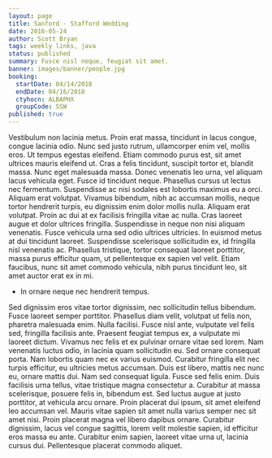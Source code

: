 ```yaml
---
layout: page
title: Sanford - Stafford Wedding
date: 2016-05-24
author: Scott Bryan
tags: weekly links, java
status: published
summary: Fusce nisl neque, feugiat sit amet.
banner: images/banner/people.jpg
booking:
  startDate: 04/14/2018
  endDate: 04/16/2018
  ctyhocn: ALBAPHX
  groupCode: SSW
published: true
---
```

Vestibulum non lacinia metus. Proin erat massa, tincidunt in lacus congue, congue lacinia odio. Nunc sed justo rutrum, ullamcorper enim vel, mollis eros. Ut tempus egestas eleifend. Etiam commodo purus est, sit amet ultrices mauris eleifend ut. Cras a felis tincidunt, suscipit tortor et, blandit massa. Nunc eget malesuada massa. Donec venenatis leo urna, vel aliquam lacus vehicula eget. Fusce id tincidunt neque.
Phasellus cursus ut lectus nec fermentum. Suspendisse ac nisi sodales est lobortis maximus eu a orci. Aliquam erat volutpat. Vivamus bibendum, nibh ac accumsan mollis, neque tortor hendrerit turpis, eu dignissim enim dolor mollis nulla. Aliquam erat volutpat. Proin ac dui at ex facilisis fringilla vitae ac nulla. Cras laoreet augue et dolor ultrices fringilla. Suspendisse in neque non nisi aliquam venenatis. Fusce vehicula urna sed odio ultrices ultricies. In euismod metus at dui tincidunt laoreet. Suspendisse scelerisque sollicitudin ex, id fringilla nisl venenatis ac. Phasellus tristique, tortor consequat laoreet porttitor, massa purus efficitur quam, ut pellentesque ex sapien vel velit. Etiam faucibus, nunc sit amet commodo vehicula, nibh purus tincidunt leo, sit amet auctor erat ex in mi.

* In ornare neque nec hendrerit tempus.

Sed dignissim eros vitae tortor dignissim, nec sollicitudin tellus bibendum. Fusce laoreet semper porttitor. Phasellus diam velit, volutpat ut felis non, pharetra malesuada enim. Nulla facilisi. Fusce nisl ante, vulputate vel felis sed, fringilla facilisis ante. Praesent feugiat tempus ex, a vulputate mi laoreet dictum. Vivamus nec felis et ex pulvinar ornare vitae sed lorem. Nam venenatis luctus odio, in lacinia quam sollicitudin eu. Sed ornare consequat porta. Nam lobortis quam nec ex varius euismod. Curabitur fringilla elit nec turpis efficitur, eu ultricies metus accumsan. Duis est libero, mattis nec nunc eu, ornare mattis dui. Nam sed consequat ligula. Fusce sed felis enim.
Duis facilisis urna tellus, vitae tristique magna consectetur a. Curabitur at massa scelerisque, posuere felis in, bibendum est. Sed luctus augue at justo porttitor, at vehicula arcu ornare. Proin placerat dui ipsum, sit amet eleifend leo accumsan vel. Mauris vitae sapien sit amet nulla varius semper nec sit amet nisi. Proin placerat magna vel libero dapibus ornare. Curabitur dignissim, lacus vel congue sagittis, lorem velit molestie sapien, id efficitur eros massa eu ante. Curabitur enim sapien, laoreet vitae urna ut, lacinia cursus dui. Pellentesque placerat commodo aliquet.
